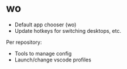 # wo

- Default app chooser (wo)
- Update hotkeys for switching desktops, etc.

Per repository:

- Tools to manage config
- Launch/change vscode profiles
